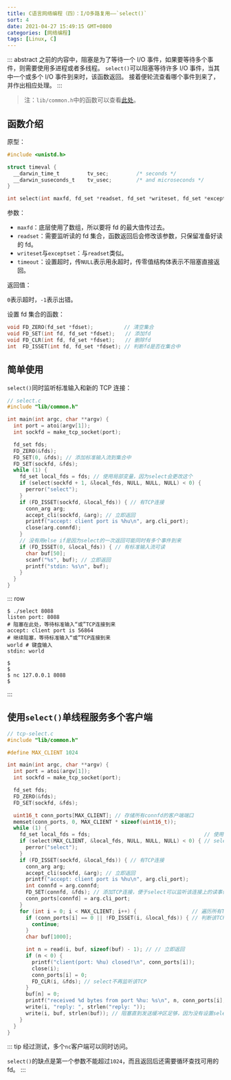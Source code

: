 ```yaml
---
title: C语言网络编程（四）：I/O多路复用——`select()`
sort: 4
date: 2021-04-27 15:49:15 GMT+0800
categories: [网络编程]
tags: [Linux, C]
---
```


::: abstract
之前的内容中，阻塞是为了等待一个 I/O 事件，如果要等待多个事件，则需要使用多进程或者多线程。
`select()`可以阻塞等待许多 I/O 事件，当其中一个或多个 I/O 事件到来时，该函数返回。
接着便轮流查看哪个事件到来了，并作出相应处理。
:::

<!-- more -->

> 注：`lib/common.h`中的函数可以查看[此处](./lib.md)。

## 函数介绍

原型：

```c
#include <unistd.h>

struct timeval {
  __darwin_time_t         tv_sec;         /* seconds */
  __darwin_suseconds_t    tv_usec;        /* and microseconds */
}

int select(int maxfd, fd_set *readset, fd_set *writeset, fd_set *exceptset, const struct timeval *timeout);
```

参数：

- `maxfd`：底层使用了数组，所以要将 fd 的最大值传过去。
- `readset`：需要监听读的 fd 集合，函数返回后会修改该参数，只保留准备好读的 fd。
- `writeset`与`exceptset`：与`readset`类似。
- `timeout`：设置超时，传`NULL`表示用永超时，传零值结构体表示不阻塞直接返回。

返回值：

`0`表示超时，`-1`表示出错。

设置 fd 集合的函数：

```c
void FD_ZERO(fd_set *fdset);　　　　　　// 清空集合
void FD_SET(int fd, fd_set *fdset);　　// 添加fd
void FD_CLR(int fd, fd_set *fdset);　　// 删除fd
int  FD_ISSET(int fd, fd_set *fdset); // 判断fd是否在集合中
```

## 简单使用

`select()`同时监听标准输入和新的 TCP 连接：

```c
// select.c
#include "lib/common.h"

int main(int argc, char **argv) {
  int port = atoi(argv[1]);
  int sockfd = make_tcp_socket(port);

  fd_set fds;
  FD_ZERO(&fds);
  FD_SET(0, &fds); // 添加标准输入流到集合中
  FD_SET(sockfd, &fds);
  while (1) {
    fd_set local_fds = fds; // 使用局部变量，因为select会更改这个
    if (select(sockfd + 1, &local_fds, NULL, NULL, NULL) < 0) {
      perror("select");
    }
    if (FD_ISSET(sockfd, &local_fds)) { // 有TCP连接
      conn_arg arg;
      accept_cli(sockfd, &arg); // 立即返回
      printf("accept: client port is %hu\n", arg.cli_port);
      close(arg.connfd);
    }
    // 没有用else if是因为select的一次返回可能同时有多个事件到来
    if (FD_ISSET(0, &local_fds)) { // 有标准输入流可读
      char buf[50];
      scanf("%s", buf); // 立即返回
      printf("stdin: %s\n", buf);
    }
  }
}
```

::: row

```terminal
$ ./select 8088
listen port: 8088
# 阻塞在此处，等待标准输入“或”TCP连接到来
accept: client port is 56864
# 继续阻塞，等待标准输入“或”TCP连接到来
world # 键盘输入
stdin: world
```

```terminal
$
$
$ nc 127.0.0.1 8088
$
```

:::

## 使用`select()`单线程服务多个客户端

```c
// tcp-select.c
#include "lib/common.h"

#define MAX_CLIENT 1024

int main(int argc, char **argv) {
  int port = atoi(argv[1]);
  int sockfd = make_tcp_socket(port);

  fd_set fds;
  FD_ZERO(&fds);
  FD_SET(sockfd, &fds);

  uint16_t conn_ports[MAX_CLIENT]; // 存储所有connfd的客户端端口
  memset(conn_ports, 0, MAX_CLIENT * sizeof(uint16_t));
  while (1) {
    fd_set local_fds = fds;                                     // 使用局部变量，因为select会更改这个
    if (select(MAX_CLIENT, &local_fds, NULL, NULL, NULL) < 0) { // select()第一个参数超过1024会保错
      perror("select");
    }
    if (FD_ISSET(sockfd, &local_fds)) { // 有TCP连接
      conn_arg arg;
      accept_cli(sockfd, &arg); // 立即返回
      printf("accept: client port is %hu\n", arg.cli_port);
      int connfd = arg.connfd;
      FD_SET(connfd, &fds); // 添加TCP连接，便于select可以监听该连接上的读事件
      conn_ports[connfd] = arg.cli_port;
    }
    for (int i = 0; i < MAX_CLIENT; i++) {                  // 遍历所有TCP连接，找到可读的
      if (conn_ports[i] == 0 || !FD_ISSET(i, &local_fds)) { // 判断该TCP连接是否有数据可读
        continue;
      }
      char buf[1000];

      int n = read(i, buf, sizeof(buf) - 1); // // 立即返回
      if (n < 0) {
        printf("client(port: %hu) closed!\n", conn_ports[i]);
        close(i);
        conn_ports[i] = 0;
        FD_CLR(i, &fds); // select不再监听该TCP
      }
      buf[n] = 0;
      printf("received %d bytes from port %hu: %s\n", n, conn_ports[i], buf);
      write(i, "reply: ", strlen("reply: "));
      write(i, buf, strlen(buf)); // 阻塞直到发送缓冲区足够，因为没有设置select监听该fd的可读事件
    }
  }
}
```

::: tip
经过测试，多个`nc`客户端可以同时访问。

`select()`的缺点是第一个参数不能超过`1024`，而且返回后还需要循环查找可用的 fd。
:::